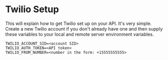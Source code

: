 # Twilio Setup

This will explain how to get Twilio set up on your API. It's very simple. Create a new Twilio account if you don't already have one and then supply these variables to your local and remote server environment variables.

```
TWILIO_ACCOUNT_SID=<account SID>
TWILIO_AUTH_TOKEN=<API token>
TWILIO_FROM_NUMBER=<number in the form: +15555555555>
```
